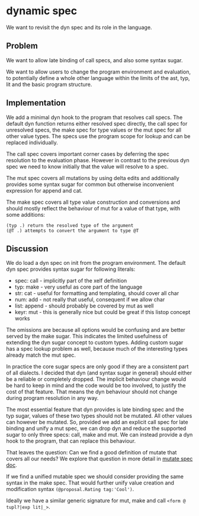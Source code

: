 dynamic spec
============

We want to revisit the dyn spec and its role in the language.

Problem
-------

We want to allow late binding of call specs, and also some syntax sugar.

We want to allow users to change the program environment and evaluation, to potentially define a
whole other language within the limits of the ast, typ, lit and the basic program structure.

Implementation
--------------

We add a minimal dyn hook to the program that resolves call specs. The default dyn function returns
either resolved spec directly, the call spec for unresolved specs, the make spec for type values or
the mut spec for all other value types. The specs use the program scope for lookup and can be
replaced individually.

The call spec covers important corner cases by deferring the spec resolution to the evaluation
phase. However in contrast to the previous dyn spec we need to know initially that the value will
resolve to a spec. 

The mut spec covers all mutations by using delta edits and additionally provides some syntax sugar
for common but otherwise inconvenient expression for append and cat.

The make spec covers all type value construction and conversions and should mostly reflect the
behaviour of mut for a value of that type, with some additions:

	(typ .) return the resolved type of the argument
	(@T .) attempts to convert the argument to type @T

Discussion
----------

We do load a dyn spec on init from the program environment. The default dyn spec provides syntax
sugar for following literals:

  * spec: call    - implicitly part of the xelf definition
  * typ:  make    - very useful as core part of the language
  * str:  cat     - useful for formatting and templating, should cover all char
  * num:  add     - not really that useful, consequent if we allow char
  * list: append  - should probably be covered by mut as well
  * keyr: mut     - this is generally nice but could be great if this listop concept works

The omissions are because all options would be confusing and are better served by the make sugar.
This indicates the limited usefulness of extending the dyn sugar concept to custom types. Adding
custom sugar has a spec lookup problem as well, because much of the interesting types already
match the mut spec.

In practice the core sugar specs are only good if they are a consistent part of all dialects. I
decided that dyn (and syntax sugar in general) should either be a reliable or completely dropped.
The implicit behaviour change would be hard to keep in mind and the code would be too involved, to
justify the cost of that feature. That means the dyn behaviour should not change during program
resolution in any way.

The most essential feature that dyn provides is late binding spec and the typ sugar, values of these
two types should not be mutated. All other values can however be mutated. So, provided we add an
explicit call spec for late binding and unify a mut spec, we can drop dyn and reduce the supported
sugar to only three specs: call, make and mut. We can instead provide a dyn hook to the program,
that can replace this behaviour.

That leaves the question: Can we find a good definition of mutate that covers all our needs?
We explore that question in more detail in [mutate spec doc](./mut.md).

If we find a unified mutable spec we should consider providing the same syntax in the make spec.
That would further unify value creation and modification syntax `(@proposal.Rating tag:'Cool')`.

Ideally we have a similar generic signature for mut, make and call `<form @ tupl?|exp lit|_>`.
